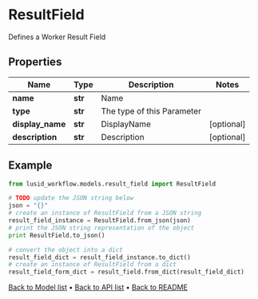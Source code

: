 # ResultField

Defines a Worker Result Field

## Properties
Name | Type | Description | Notes
------------ | ------------- | ------------- | -------------
**name** | **str** | Name | 
**type** | **str** | The type of this Parameter | 
**display_name** | **str** | DisplayName | [optional] 
**description** | **str** | Description | [optional] 

## Example

```python
from lusid_workflow.models.result_field import ResultField

# TODO update the JSON string below
json = "{}"
# create an instance of ResultField from a JSON string
result_field_instance = ResultField.from_json(json)
# print the JSON string representation of the object
print ResultField.to_json()

# convert the object into a dict
result_field_dict = result_field_instance.to_dict()
# create an instance of ResultField from a dict
result_field_form_dict = result_field.from_dict(result_field_dict)
```
[Back to Model list](../README.md#documentation-for-models) &#8226; [Back to API list](../README.md#documentation-for-api-endpoints) &#8226; [Back to README](../README.md)


